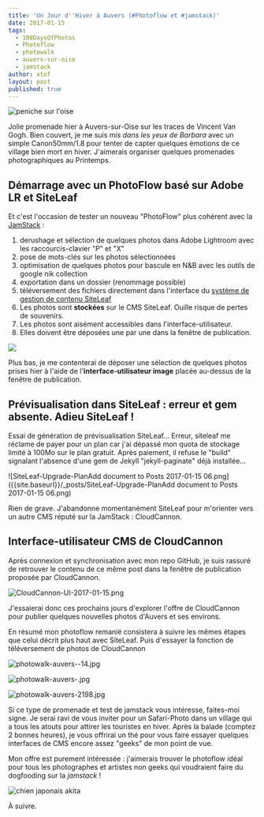 ```yaml
---
title: 'Un Jour d''Hiver à Auvers (#Photoflow et #jamstack)'
date: 2017-01-15
tags:
  - 100DaysOfPhotos
  - Photoflow
  - photowalk
  - auvers-sur-oise
  - jamstack
author: xtof
layout: post
published: true
---
```

![peniche sur l'oise]({{site.baseurl}}/_posts/bateau-oise-.jpg)

Jolie promenade hier &agrave; Auvers-sur-Oise sur les traces de Vincent Van Gogh. Bien couvert, je me suis *mis dans les yeux de Barbara* avec un simple Canon50mm/1.8 pour tenter de capter quelques émotions de ce village bien mort en hiver. J'aimerais organiser quelques promenades photographiques au Printemps.

## Démarrage avec un PhotoFlow basé sur Adobe LR et SiteLeaf

Et c'est l'occasion de tester un nouveau "PhotoFlow" plus cohérent avec la [JamStack](http://ducamp.me/jamstack) :

1. derushage et sélection de quelques photos dans Adobe Lightroom avec les raccourcis-clavier "P" et "X"
2. pose de mots-clés sur les photos sélectionnées
3. optimisation de quelques photos pour bascule en N&B avec les outils de google nik collection
4. exportation dans un dossier (renommage possible)
5. téléversement des fichiers directement dans l'interface du [système de gestion de contenu SiteLeaf](https://www.siteleaf.com/)
6. Les photos sont **stockées** sur le CMS SiteLeaf. Ouille risque de pertes de souvenirs.
7. Les photos sont aisément accessibles dans l'interface-utilisateur.
8. Elles doivent être déposées une par une dans la fenêtre de publication.

![]({{site.baseurl}}/_posts/SiteLeaf-Ajout-documents-aux-Posts.png)

Plus bas, je me contenterai de déposer une sélection de quelques photos prises hier à l'aide de l'**interface-utilisateur image** placée au-dessus de la fenêtre de publication.

## Pr&eacute;visualisation dans SiteLeaf : erreur et gem absente. Adieu SiteLeaf !

Essai de génération de prévisualisation SiteLeaf… Erreur, siteleaf me réclame de payer pour un plan car j'ai dépassé mon quota de stockage limité à 100Mo sur le plan gratuit. Après paiement, il refuse le "build" signalant l'absence d'une gem de Jekyll "jekyll-paginate" déjà installée...

![SiteLeaf-Upgrade-PlanAdd document to Posts 2017-01-15 06.png]({{site.baseurl}}/_posts/SiteLeaf-Upgrade-PlanAdd document to Posts 2017-01-15 06.png)

Rien de grave. J'abandonne momentanément SiteLeaf pour m'orienter vers un autre CMS réputé sur la JamStack : CloudCannon.

## Interface-utilisateur CMS de CloudCannon

Après connexion et synchronisation avec mon repo GitHub, je suis rassuré de retrouver le contenu de ce même post dans la fenêtre de publication proposée par CloudCannon.

![CloudCannon-UI-2017-01-15.png]({{site.baseurl}}/_posts/CloudCannon-UI-2017-01-15.png)

J'essaierai donc ces prochains jours d'explorer l'offre de CloudCannon pour publier quelques nouvelles photos d'Auvers et ses environs.

En résumé mon photoflow remanié consistera à suivre les mêmes étapes que celui décrit plus haut avec SiteLeaf. Puis d'essayer la fonction de téléversement de photos de CloudCannon

![photowalk-auvers--14.jpg](/uploads/photowalk-auvers--14.jpg)

![photowalk-auvers-.jpg](/uploads/photowalk-auvers-.jpg)

![photowalk-auvers-2198.jpg](/uploads/photowalk-auvers-2198.jpg)

Si ce type de promenade et test de jamstack vous int&eacute;resse, faites-moi signe. Je serai ravi de vous inviter pour un Safari-Photo dans un village qui a tous les atouts pour attirer les touristes en hiver. Après la balade (comptez 2 bonnes heures), je vous offrirai un th&eacute; pour vous faire essayer quelques interfaces de CMS encore assez "geeks" de mon point de vue.

Mon offre est purement intéressée : j'aimerais trouver le photoflow idéal pour tous les photographes et artistes non geeks qui voudraient faire du dogfooding sur la _jamstack_ !

![chien japonais akita]({{site.baseurl}}/_posts/photowalk-auvers--5.jpg)

À suivre.
